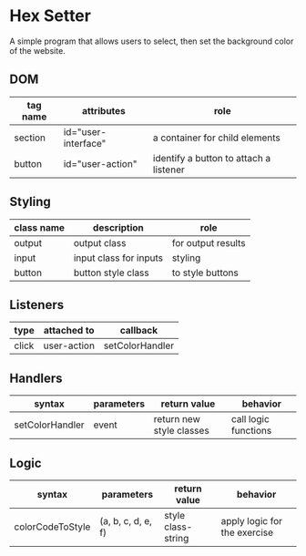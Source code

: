 # Hex Setter

A simple program that allows users to select, then set the background color of the website.

## DOM

| tag name | attributes          | role                                   |
| -------- | ------------------- | -------------------------------------- |
| section  | id="user-interface" | a container for child elements         |
| button   | id="user-action"    | identify a button to attach a listener |

## Styling

| class name | description            | role               |
| ---------- | ---------------------- | ------------------ |
| output     | output class           | for output results |
| input      | input class for inputs | styling            |
| button     | button style class     | to style buttons   |

## Listeners

| type  | attached to | callback        |
| ----- | ----------- | --------------- |
| click | user-action | setColorHandler |

## Handlers

| syntax          | parameters | return value             | behavior             |
| --------------- | ---------- | ------------------------ | -------------------- |
| setColorHandler | event      | return new style classes | call logic functions |

## Logic

| syntax           | parameters         | return value       | behavior                     |
| ---------------- | ------------------ | ------------------ | ---------------------------- |
| colorCodeToStyle | (a, b, c, d, e, f) | style class-string | apply logic for the exercise |
